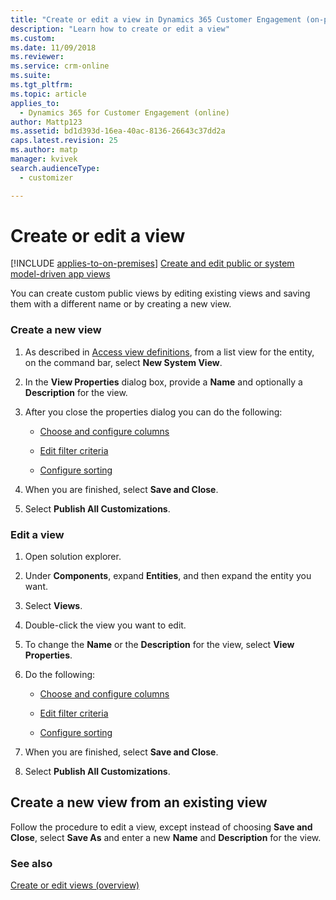 ```yaml
---
title: "Create or edit a view in Dynamics 365 Customer Engagement (on-premises) | MicrosoftDocs"
description: "Learn how to create or edit a view"
ms.custom: 
ms.date: 11/09/2018
ms.reviewer: 
ms.service: crm-online
ms.suite: 
ms.tgt_pltfrm: 
ms.topic: article
applies_to: 
  - Dynamics 365 for Customer Engagement (online)
author: Mattp123
ms.assetid: bd1d393d-16ea-40ac-8136-26643c37dd2a
caps.latest.revision: 25
ms.author: matp
manager: kvivek
search.audienceType: 
  - customizer

---
```

# Create or edit a view

<a name="BKMK_CreatingAndEditingViews"></a>   

[!INCLUDE [applies-to-on-premises](../includes/applies-to-on-premises.md)] [Create and edit public or system model-driven app views](/powerapps/maker/model-driven-apps/create-edit-views-app-designer)

 You can create custom public views by editing existing views and saving them with a different name or by creating a new view.  
  
### Create a new view  
  
1.  As described in [Access view definitions](../customize/accessing-view-definitions.md), from a list view for the entity, on the command bar, select **New System View**.  
  
2.  In the **View Properties** dialog box, provide a **Name** and optionally a **Description** for the view.  
  
3.  After you close the properties dialog you can do the following:  
  
    -   [Choose and configure columns](../customize/choose-and-configure-columns.md)  
  
    -   [Edit filter criteria](../customize/edit-filter-criteria.md)  
  
    -   [Configure sorting](../customize/configure-sorting.md)  
  
4.  When you are finished, select **Save and Close**.  
  
5.  Select **Publish All Customizations**.  
  
### Edit a view  
  
1. Open solution explorer.
  
2.  Under **Components**, expand **Entities**, and then expand the entity you want.  
  
3.  Select **Views**.  
  
4.  Double-click the view you want to edit.  
  
5.  To change the **Name** or the **Description** for the view, select **View Properties**.  
  
6.  Do the following:  
  
    -   [Choose and configure columns](../customize/choose-and-configure-columns.md)  
  
    -   [Edit filter criteria](../customize/edit-filter-criteria.md)  
  
    -   [Configure sorting](../customize/configure-sorting.md)  
  
7.  When you are finished, select **Save and Close**.  
  
8. Select **Publish All Customizations**.  
  
## Create a new view from an existing view  
 Follow the procedure to edit a view, except instead of choosing **Save and Close**, select **Save As** and enter a new **Name** and **Description** for the view.  
 
### See also
[Create or edit views (overview)](create-edit-views.md)
